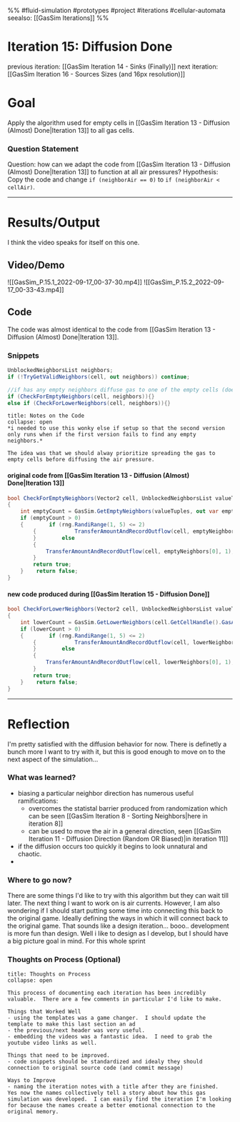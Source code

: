 %%
#fluid-simulation #prototypes #project #iterations #cellular-automata 
seealso: [[GasSim Iterations]]
%%
# Iteration 15: Diffusion Done
previous iteration: [[GasSim Iteration 14 - Sinks (Finally)]]
next iteration: [[GasSim Iteration 16 - Sources Sizes (and 16px resolution)]]

# Goal 
Apply the algorithm used for empty cells in [[GasSim Iteration 13 - Diffusion (Almost) Done|Iteration 13]] to all gas cells.

### Question Statement
Question: how can we adapt the code from [[GasSim Iteration 13 - Diffusion (Almost) Done|Iteration 13]] to function at all air pressures?
Hypothesis: Copy the code and change `if (neighborAir == 0)` to `if (neighborAir < cellAir)`.

---
# Results/Output
I think the video speaks for itself on this one.

## Video/Demo

![[GasSim_P.15.1_2022-09-17_00-37-30.mp4]]
![[GasSim_P.15.2_2022-09-17_00-33-43.mp4]]


## Code
The code was almost identical to the code from [[GasSim Iteration 13 - Diffusion (Almost) Done|Iteration 13]].
### Snippets

```cs
UnblockedNeighborsList neighbors;
if (!TryGetValidNeighbors(cell, out neighbors)) continue;

//if has any empty neighbors diffuse gas to one of the empty cells (doesn't matter which one)
if (CheckForEmptyNeighbors(cell, neighbors)){}
else if (CheckForLowerNeighbors(cell, neighbors)){}
```
```ad-note
title: Notes on the Code
collapse: open
*i needed to use this wonky else if setup so that the second version only runs when if the first version fails to find any empty neighbors.* 

The idea was that we should alway prioritize spreading the gas to empty cells before diffusing the air pressure.  

```


#### original code from [[GasSim Iteration 13 - Diffusion (Almost) Done|Iteration 13]]
```cs
bool CheckForEmptyNeighbors(Vector2 cell, UnblockedNeighborsList valueTuples)  
{  
    int emptyCount = GasSim.GetEmptyNeighbors(valueTuples, out var emptyNeighbors);  
    if (emptyCount > 0)  
    {        if (rng.RandiRange(1, 5) <= 2)  
        {            TransferAmountAndRecordOutflow(cell, emptyNeighbors[rng.RandiRange(0, emptyCount - 1)], 1);  
        }        else  
        {  
            TransferAmountAndRecordOutflow(cell, emptyNeighbors[0], 1);  
        }  
        return true;  
    }    return false;  
}
```

#### new code produced during [[GasSim Iteration 15 - Diffusion Done]]
```cs
bool CheckForLowerNeighbors(Vector2 cell, UnblockedNeighborsList valueTuples)  
{  
    int lowerCount = GasSim.GetLowerNeighbors(cell.GetCellHandle().GasAmount, valueTuples, out Array<Vector2> lowerNeighbors);  
    if (lowerCount > 0)  
    {        if (rng.RandiRange(1, 5) <= 2)  
        {            TransferAmountAndRecordOutflow(cell, lowerNeighbors[rng.RandiRange(0, lowerCount - 1)], 1);  
        }        else  
        {  
            TransferAmountAndRecordOutflow(cell, lowerNeighbors[0], 1);  
        }  
        return true;  
    }    return false;  
}
```



---

# Reflection
I'm pretty satisfied with the diffusion behavior for now.  There is definetly a bunch more I want to try with it, but this is good enough to move on to the next aspect of the simulation...
### What was learned?
- biasing a particular neighbor direction has numerous useful ramifications:
	- overcomes the statistal barrier produced from randomization which can be seen [[GasSim Iteration 8 - Sorting Neighbors|here in iteration 8]]
	- can be used to move the air in a general direction, seen [[GasSim Iteration 11 - Diffusion Direction (Random OR Biased)|in iteration 11]]
- if the diffusion occurs too quickly it begins to look unnatural and chaotic.  
- 

### Where to go now?
There are some things I'd like to try with this algorithm but they can wait till later.  The next thing I want to work on is air currents.  However, I am also wondering if I should start putting some time into connecting this back to the original game.  Ideally defining the ways in which it will connect back to the original game.  That sounds like a design iteration... booo..  development is more fun than design.  Well i like to design as I develop, but I should have a big picture goal in mind. For this whole sprint

### Thoughts on Process (Optional)
```ad-question
title: Thoughts on Process
collapse: open

This process of documenting each iteration has been incredibly valuable.  There are a few comments in particular I'd like to make.

Things that Worked Well
- using the templates was a game changer.  I should update the template to make this last section an ad
- the previous/next header was very useful.  
- embedding the videos was a fantastic idea.  I need to grab the youtube video links as well.

Things that need to be improved.
- code snippets should be standardized and idealy they should connection to original source code (and commit message)

Ways to Improve
- naming the iteration notes with a title after they are finished.  Yes now the names collectively tell a story about how this gas simulation was developed.  I can easily find the iteration I'm looking for because the names create a better emotional connection to the original memory. 
```
